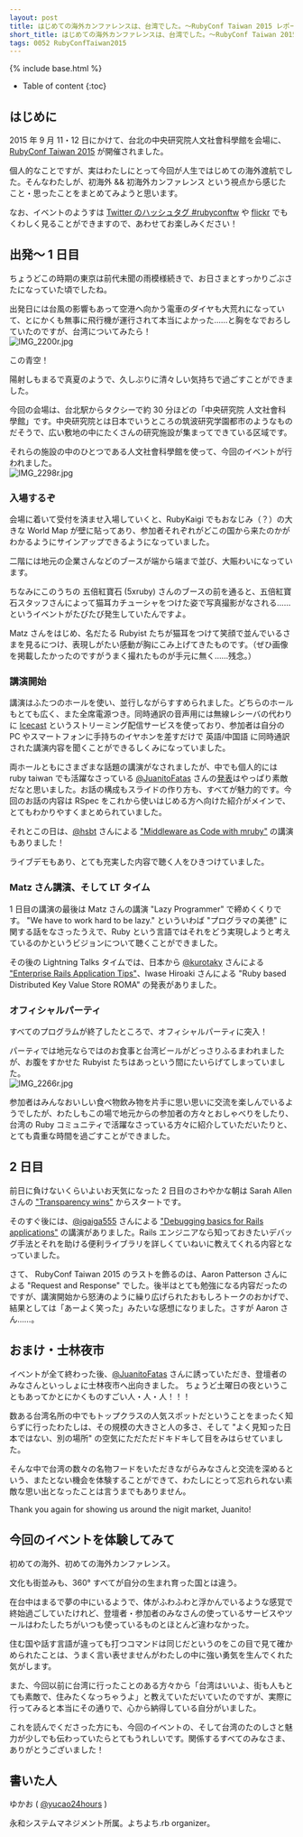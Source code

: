 ```yaml
---
layout: post
title: はじめての海外カンファレンスは、台湾でした。〜RubyConf Taiwan 2015 レポート〜
short_title: はじめての海外カンファレンスは、台湾でした。〜RubyConf Taiwan 2015 レポート〜
tags: 0052 RubyConfTaiwan2015
---
```

{% include base.html %}


* Table of content
{:toc}


## はじめに

2015 年 9 月 11・12 日にかけて、台北の中央研究院人文社會科學館を会場に、[RubyConf Taiwan 2015](http://2015.rubyconf.tw/) が開催されました。

個人的なことですが、実はわたしにとって今回が人生ではじめての海外渡航でした。そんなわたしが、初海外 &amp;&amp; 初海外カンファレンス という視点から感じたこと・思ったことをまとめてみようと思います。

なお、イベントのようすは [Twitter のハッシュタグ #rubyconftw](https://twitter.com/hashtag/rubyconftw?f=images&vertical=default&src=hash) や [flickr](https://www.flickr.com/photos/123590011@N08/sets/) でもくわしく見ることができますので、あわせてお楽しみください！

## 出発〜 1 日目

ちょうどこの時期の東京は前代未聞の雨模様続きで、お日さまとすっかりごぶさたになっていた頃でしたね。

出発日には台風の影響もあって空港へ向かう電車のダイヤも大荒れになっていて、とにかくも無事に飛行機が運行されて本当によかった……と胸をなでおろしていたのですが、台湾についてみたら！
<br />
![IMG_2200r.jpg]({{site.baseurl}}/images/0052-RubyConfTaiwan2015/IMG_2200r.jpg)
<br />

この青空！

陽射しもまるで真夏のようで、久しぶりに清々しい気持ちで過ごすことができました。

今回の会場は、台北駅からタクシーで約 30 分ほどの「中央研究院 人文社會科學館」です。中央研究院とは日本でいうところの筑波研究学園都市のようなものだそうで、広い敷地の中にたくさんの研究施設が集まってできている区域です。

それらの施設の中のひとつである人文社會科學館を使って、今回のイベントが行われました。
<br />
![IMG_2298r.jpg]({{site.baseurl}}/images/0052-RubyConfTaiwan2015/IMG_2298r.jpg)
<br />

### 入場するぞ

会場に着いて受付を済ませ入場していくと、RubyKaigi でもおなじみ（？）の大きな World Map が壁に貼ってあり、参加者それぞれがどこの国から来たのかがわかるようにサインアップできるようになっていました。

二階には地元の企業さんなどのブースが端から端まで並び、大賑わいになっています。

ちなみにこのうちの 五倍紅寶石 (5xruby) さんのブースの前を通ると、五倍紅寶石スタッフさんによって猫耳カチューシャをつけた姿で写真撮影がなされる……というイベントがたびたび発生していたんですよ。

Matz さんをはじめ、名だたる Rubyist たちが猫耳をつけて笑顔で並んでいるさまを見るにつけ、表現しがたい感動が胸にこみ上げてきたものです。（ぜひ画像を掲載したかったのですがうまく撮れたものが手元に無く……残念。）

### 講演開始

講演はふたつのホールを使い、並行しながらすすめられました。どちらのホールもとても広く、また全席電源つき。同時通訳の音声用には無線レシーバの代わりに [Icecast](http://icecast.org/) というストリーミング配信サービスを使っており、参加者は自分の PC やスマートフォンに手持ちのイヤホンを差すだけで 英語/中国語 に同時通訳された講演内容を聞くことができるしくみになっていました。

両ホールともにさまざまな話題の講演がなされましたが、中でも個人的には ruby taiwan でも活躍なさっている [@JuanitoFatas](https://twitter.com/JuanitoFatas) さんの[発表](https://speakerdeck.com/juanitofatas/rspec-for-practical-rubyist)はやっぱり素敵だなと思いました。お話の構成もスライドの作り方も、すべてが魅力的です。今回のお話の内容は RSpec をこれから使いはじめる方へ向けた紹介がメインで、とてもわかりやすくまとめられていました。

それとこの日は、[@hsbt](https://twitter.com/hsbt) さんによる ["Middleware as Code with mruby"](http://www.slideshare.net/hsbt/middleware-as-code-with-mruby-52663708) の講演もありました！

ライブデモもあり、とても充実した内容で聴く人をひきつけていました。

### Matz さん講演、そして LT タイム

1 日目の講演の最後は Matz さんの講演 "Lazy Programmer" で締めくくりです。
"We have to work hard to be lazy." といういわば "プログラマの美徳"  に関する話をなさったうえで、Ruby という言語ではそれをどう実現しようと考えているのかというビジョンについて聴くことができました。

その後の Lightning Talks タイムでは、日本から [@kurotaky](https://twitter.com/kurotaky) さんによる
["Enterprise Rails Application Tips"](https://speakerdeck.com/kurotaky/enterprise-rails-application-tips)、Iwase Hiroaki さんによる "Ruby based Distributed Key Value Store ROMA" の発表がありました。

### オフィシャルパーティ

すべてのプログラムが終了したところで、オフィシャルパーティに突入！

パーティでは地元ならではのお食事と台湾ビールがどっさりふるまわれましたが、お腹をすかせた Rubyist たちはあっという間にたいらげてしまっていました。
<br />
![IMG_2266r.jpg]({{site.baseurl}}/images/0052-RubyConfTaiwan2015/IMG_2266r.jpg)
<br />

参加者はみんなおいしい食べ物飲み物を片手に思い思いに交流を楽しんでいるようでしたが、わたしもこの場で地元からの参加者の方々とおしゃべりをしたり、台湾の Ruby コミュニティで活躍なさっている方々に紹介していただいたりと、とても貴重な時間を過ごすことができました。

## 2 日目

前日に負けないくらいよいお天気になった 2 日目のさわやかな朝は Sarah Allen さんの ["Transparency wins"](http://www.slideshare.net/sarah.allen/transparency-wins) からスタートです。

そのすぐ後には、[@igaiga555](https://twitter.com/igaiga555) さんによる ["Debugging basics for Rails applications"](https://speakerdeck.com/igaiga/rubyconftaiwan2015) の講演がありました。Rails エンジニアなら知っておきたいデバッグ手法とそれを助ける便利ライブラリを詳しくていねいに教えてくれる内容となっていました。

さて、 RubyConf Taiwan 2015 のラストを飾るのは、Aaron Patterson さんによる "Request and Response" でした。後半はとても勉強になる内容だったのですが、講演開始から怒涛のように繰り広げられたおもしろトークのおかげで、結果としては「あーよく笑った」みたいな感想になりました。さすが Aaron さん……。

## おまけ・士林夜市

イベントが全て終わった後、[@JuanitoFatas](https://twitter.com/JuanitoFatas) さんに誘っていただき、登壇者のみなさんといっしょに士林夜市へ出向きました。
ちょうど土曜日の夜ということもあってかとにかくものすごい人・人・人！！！

数ある台湾名所の中でもトップクラスの人気スポットだということをまったく知らずに行ったわたしは、その規模の大きさと人の多さ、そして "よく見知った日本ではない、別の場所" の空気にただただドキドキして目をみはらせていました。

そんな中で台湾の数々の名物フードをいただきながらみなさんと交流を深めるという、またとない機会を体験することができて、わたしにとって忘れられない素敵な思い出となったことは言うまでもありません。 

Thank you again for showing us around the nigit market, Juanito!

## 今回のイベントを体験してみて

初めての海外、初めての海外カンファレンス。

文化も街並みも、360° すべてが自分の生まれ育った国とは違う。

在台中はまるで夢の中にいるようで、体がふわふわと浮かんでいるような感覚で終始過ごしていたけれど、登壇者・参加者のみなさんの使っているサービスやツールはわたしたちがいつも使っているものとほとんど違わなかった。

住む国や話す言語が違っても打つコマンドは同じだというのをこの目で見て確かめられたことは、うまく言い表せませんがわたしの中に強い勇気を生んでくれた気がします。

また、今回以前に台湾に行ったことのある方々から「台湾はいいよ、街も人もとても素敵で、住みたくなっちゃうよ」と教えていただいていたのですが、実際に行ってみると本当にその通りで、心から納得している自分がいました。

これを読んでくださった方にも、今回のイベントの、そして台湾のたのしさと魅力が少しでも伝わっていたらとてもうれしいです。関係するすべてのみなさま、ありがとうございました！

## 書いた人

ゆかお ( [@yucao24hours](https://twitter.com/yucao24hours?lang=ja) )

永和システムマネジメント所属。よちよち.rb organizer。



